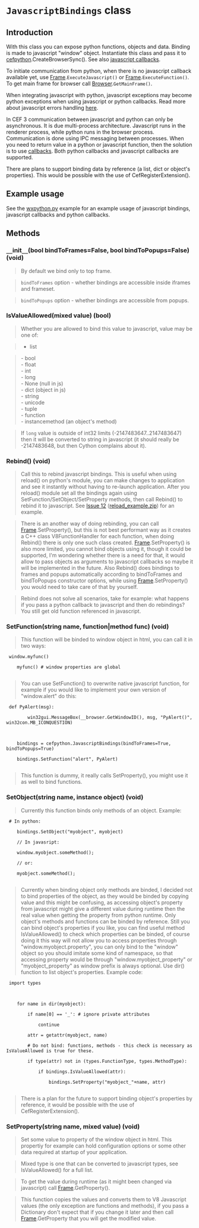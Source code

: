 # `JavascriptBindings` class #

## Introduction ##

With this class you can expose python functions, objects and data. Binding is made to javascript "window" object. Instantiate this class and pass it to [cefpython](cefpython).CreateBrowserSync(). See also [javascript callbacks](JavascriptCallback).

To initiate communication from python, when there is no javascript callback available yet, use [Frame](Frame).`ExecuteJavascript()` or [Frame](Frame).`ExecuteFunction()`. To get main frame for browser call [Browser](Browser).`GetMainFrame()`.

When integrating javascript with python, javascript exceptions may become python exceptions when using javascript or python callbacks. Read more about javascript errors handling [here](JavascriptErrors).

In CEF 3 communication between javascript and python can only be asynchronous. It is due multi-process architecture. Javascript runs in the renderer process, while python runs in the browser process. Communication is done using IPC messaging between processes. When you need to return value in a python or javascript function, then the solution is to use [callbacks](https://en.wikipedia.org/wiki/Callback_(computer_programming)). Both python callbacks and javascript callbacks are supported.

There are plans to support binding data by reference (a list, dict or object's properties). This would be possible with the use of CefRegisterExtension().

## Example usage ##

See the [wxpython.py](../blob/master/cefpython/cef3/windows/binaries_32bit/wxpython.py) example for an example usage of javascript bindings, javascript callbacks and python callbacks.

## Methods ##

### `__`init`__`(bool bindToFrames=False, bool bindToPopups=False) (void) ###

> By default we bind only to top frame.

> `bindToFrames` option - whether bindings are accessible inside iframes and frameset.

> `bindToPopups` option - whether bindings are accessible from popups.

### IsValueAllowed(mixed value) (bool) ###

> Whether you are allowed to bind this value to javascript, value may be one of:

> - list<br>
<blockquote>- bool<br>
- float<br>
- int<br>
- long<br>
- None (null in js)<br>
- dict (object in js)<br>
- string<br>
- unicode<br>
- tuple<br>
- function<br>
- instancemethod (an object's method)<br></blockquote>

<blockquote>If <code>long</code> value is outside of int32 limits (-2147483647..2147483647) then it will be converted to string in javascript (it should really be -2147483648, but then Cython complains about it).</blockquote>

<h3>Rebind() (void)</h3>

<blockquote>Call this to rebind javascript bindings. This is useful when using reload() on python's module, you can make changes to application and see it instantly without having to re-launch application. After you reload() module set all the bindings again using SetFunction/SetObject/SetProperty methods, then call Rebind() to rebind it to javascript. See <a href='https://code.google.com/p/cefpython/issues/detail?id=12'>Issue 12</a> (<a href='http://cefpython.googlecode.com/issues/attachment?aid=120013000&name=reload_example.zip&token=lq-FNXxmXyjmXwFMvwYPLIEW1PY%3A1347648551040'>reload_example.zip</a>) for an example.</blockquote>

<blockquote>There is an another way of doing rebinding, you can call <a href='Frame'>Frame</a>.SetProperty(), but this is not best performant way as it creates a C++ class V8FunctionHandler for each function, when doing Rebind() there is only one such class created. <a href='Frame'>Frame</a>.SetProperty() is also more limited, you cannot bind objects using it, though it could be supported, I'm wondering whether there is a need for that, it would allow to pass objects as arguments to javascript callbacks so maybe it will be implemented in the future. Also Rebind() does bindings to frames and popups automatically according to bindToFrames and bindToPopups constructor options, while using <a href='Frame'>Frame</a>.SetProperty() you would need to take care of that by yourself.</blockquote>

<blockquote>Rebind does not solve all scenarios, take for example: what happens if you pass a python callback to javascript and then do rebindings? You still get old function referenced in javascript.</blockquote>

<h3>SetFunction(string name, function|method func) (void)</h3>

<blockquote>This function will be binded to window object in html, you can call it in two ways:</blockquote>

<pre><code>	window.myfunc()<br>
	myfunc() # window properties are global<br>
</code></pre>

<blockquote>You can use SetFunction() to overwrite native javascript function, for example if you would like to implement your own version of "window.alert" do this:</blockquote>

<pre><code>	def PyAlert(msg):<br>
		win32gui.MessageBox(__browser.GetWindowID(), msg, "PyAlert()", win32con.MB_ICONQUESTION)<br>
<br>
	bindings = cefpython.JavascriptBindings(bindToFrames=True, bindToPopups=True)<br>
	bindings.SetFunction("alert", PyAlert)<br>
</code></pre>

<blockquote>This function is dummy, it really calls SetProperty(), you might use it as well to bind functions.</blockquote>

<h3>SetObject(string name, instance object) (void)</h3>

<blockquote>Currently this function binds only methods of an object. Example:</blockquote>

<pre><code>	# In python:<br>
	bindings.SetObject("myobject", myobject)<br>
	// In javasript:<br>
	window.myobject.someMethod();<br>
	// or:<br>
	myobject.someMethod();<br>
</code></pre>

<blockquote>Currently when binding object only methods are binded, I decided not to bind properties of the object, as they would be binded by copying value and this might be confusing, as accessing object's property from javascript might give a different value during runtime then the real value when getting the property from python runtime. Only object's methods and functions can be binded by reference. Still you can bind object's properties if you like, you can find useful method IsValueAllowed() to check which properties can be binded, of course doing it this way will not allow you to access properties through "window.myobject.property", you can only bind to the "window" object so you should imitate some kind of namespace, so that accessing property would be through "window.myobject_property" or "myobject_property" as window prefix is always optional. Use dir() function to list object's properties. Example code:</blockquote>

<pre><code>	import types<br>
<br>
	for name in dir(myobject):<br>
		if name[0] == '_': # ignore private attributes<br>
			continue<br>
		attr = getattr(myobject, name)<br>
		# Do not bind: functions, methods - this check is necessary as IsValueAllowed is true for these.<br>
		if type(attr) not in (types.FunctionType, types.MethodType):<br>
			if bindings.IsValueAllowed(attr):<br>
				bindings.SetProperty("myobject_"+name, attr)<br>
</code></pre>

<blockquote>There is a plan for the future to support binding object's properties by reference, it would be possible with the use of CefRegisterExtension().</blockquote>

<h3>SetProperty(string name, mixed value) (void)</h3>

<blockquote>Set some value to property of the window object in html. This propertiy  for example can hold configuration options or some other data required at startup of your application.</blockquote>

<blockquote>Mixed type is one that can be converted to javascript types, see IsValueAllowed() for a full list.</blockquote>

<blockquote>To get the value during runtime (as it might been changed via javascript) call <a href='Frame'>Frame</a>.GetProperty().</blockquote>

<blockquote>This function copies the values and converts them to V8 Javascript values (the only exception are functions and methods), if you pass a Dictionary don't expect that if you change it later and then call <a href='Frame'>Frame</a>.GetProperty that you will get the modified value.
